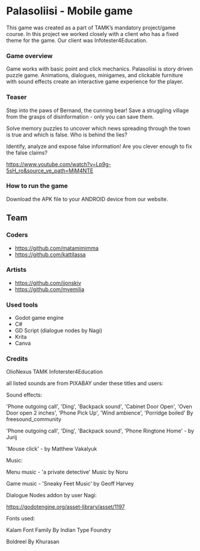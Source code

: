 # Palasoliisi - Mobile game

This game was created as a part of TAMK’s mandatory project/game course. In this project we worked closely with a client who has a fixed theme for the game. Our client was Infotester4Education.

### Game overview

Game works with basic point and click mechanics.
Palasoliisi is story driven puzzle game.
Animations, dialogues, minigames, and clickable furniture with sound effects create an interactive game experience for the player.

### Teaser

Step into the paws of Bernand, the cunning bear! Save a struggling village from the grasps of disinformation - only you can save them.

Solve memory puzzles to uncover which news spreading through the town is true and which is false. Who is behind the lies?

Identify, analyze and expose false information! Are you clever enough to fix the false claims?

https://www.youtube.com/watch?v=Lp9g-5sH_ro&source_ve_path=MjM4NTE

### How to run the game

Download the APK file to your ANDROID device from our website.

## Team

### Coders

- https://github.com/matamimimma
- https://github.com/kattilassa

### Artists

- https://github.com/jjonskiv
- https://github.com/myemilia


### Used tools
- Godot game engine
- C#
- GD Script (dialogue nodes by Nagi)
- Krita
- Canva

### Credits

OlioNexus
TAMK
Infoterster4Education

all listed sounds are from PIXABAY under these titles and users:

Sound effects:

'Phone outgoing call', 'Ding', 'Backpack sound', 'Cabinet Door Open', 'Oven Door open 2 inches', 'Phone Pick Up', 'Wind ambience', 'Porridge boiled' By freesound_community

'Phone outgoing call', 'Ding', 'Backpack sound', 'Phone Ringtone Home' - by Jurij

'Mouse click' - by Matthew Vakalyuk

Music:

Menu music - 'a private detective' Music by Noru

Game music - 'Sneaky Feet Music' by Geoff Harvey

Dialogue Nodes addon by user Nagi:

https://godotengine.org/asset-library/asset/1197

Fonts used:

Kalam Font Family By Indian Type Foundry

Boldreel By Khurasan